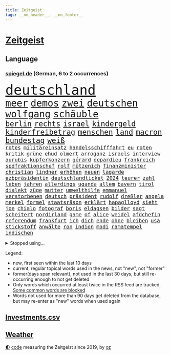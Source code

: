```yaml
---
title: Zeitgeist
tags: __no_header__, __no_footer__
---
```


# [Zeitgeist](https://oliz.io/zeitgeist/)

## Language

<h3><a href="https://www.spiegel.de" target="_blank">spiegel.de</a> (German, 6 to 2 occurrences)</h3>
<p style="font-family:monospace">
<span style="font-size:32pt"><a href="news_links.html#deutschland" class="current">deutschland</a></span>
<br>
<span style="font-size:22pt"><a href="news_links.html#meer" class="current">meer</a></span>
<span style="font-size:22pt"><a href="news_links.html#demos" class="current">demos</a></span>
<span style="font-size:22pt"><a href="news_links.html#zwei" class="current">zwei</a></span>
<span style="font-size:22pt"><a href="news_links.html#deutschen" class="current">deutschen</a></span>
<span style="font-size:22pt"><a href="news_links.html#wolfgang" class="current">wolfgang</a></span>
<span style="font-size:22pt"><a href="news_links.html#schäuble" class="current">schäuble</a></span>
<br>
<span style="font-size:17pt"><a href="news_links.html#berlin" class="current">berlin</a></span>
<span style="font-size:17pt"><a href="news_links.html#rechts" class="current">rechts</a></span>
<span style="font-size:17pt"><a href="news_links.html#israel" class="current">israel</a></span>
<span style="font-size:17pt"><a href="news_links.html#kindergeld" class="new">kindergeld</a></span>
<span style="font-size:17pt"><a href="news_links.html#kinderfreibetrag" class="current">kinderfreibetrag</a></span>
<span style="font-size:17pt"><a href="news_links.html#menschen" class="current">menschen</a></span>
<span style="font-size:17pt"><a href="news_links.html#land" class="current">land</a></span>
<span style="font-size:17pt"><a href="news_links.html#macron" class="current">macron</a></span>
<span style="font-size:17pt"><a href="news_links.html#bundestag" class="current">bundestag</a></span>
<span style="font-size:17pt"><a href="news_links.html#weiß" class="current">weiß</a></span>
<br>
<span style="font-size:12pt"><a href="news_links.html#rotes" class="current">rotes</a></span>
<span style="font-size:12pt"><a href="news_links.html#militäreinsatz" class="current">militäreinsatz</a></span>
<span style="font-size:12pt"><a href="news_links.html#handelsschifffahrt" class="current">handelsschifffahrt</a></span>
<span style="font-size:12pt"><a href="news_links.html#eu" class="current">eu</a></span>
<span style="font-size:12pt"><a href="news_links.html#roten" class="current">roten</a></span>
<span style="font-size:12pt"><a href="news_links.html#kritik" class="current">kritik</a></span>
<span style="font-size:12pt"><a href="news_links.html#grüne" class="current">grüne</a></span>
<span style="font-size:12pt"><a href="news_links.html#ehud" class="new">ehud</a></span>
<span style="font-size:12pt"><a href="news_links.html#olmert" class="new">olmert</a></span>
<span style="font-size:12pt"><a href="news_links.html#arroganz" class="new">arroganz</a></span>
<span style="font-size:12pt"><a href="news_links.html#israels" class="current">israels</a></span>
<span style="font-size:12pt"><a href="news_links.html#interview" class="current">interview</a></span>
<span style="font-size:12pt"><a href="news_links.html#aurubis" class="new">aurubis</a></span>
<span style="font-size:12pt"><a href="news_links.html#kupferkonzern" class="new">kupferkonzern</a></span>
<span style="font-size:12pt"><a href="news_links.html#gérard" class="current">gérard</a></span>
<span style="font-size:12pt"><a href="news_links.html#depardieu" class="current">depardieu</a></span>
<span style="font-size:12pt"><a href="news_links.html#frankreich" class="current">frankreich</a></span>
<span style="font-size:12pt"><a href="news_links.html#spdfraktionschef" class="current">spdfraktionschef</a></span>
<span style="font-size:12pt"><a href="news_links.html#rolf" class="current">rolf</a></span>
<span style="font-size:12pt"><a href="news_links.html#mützenich" class="current">mützenich</a></span>
<span style="font-size:12pt"><a href="news_links.html#finanzminister" class="current">finanzminister</a></span>
<span style="font-size:12pt"><a href="news_links.html#christian" class="current">christian</a></span>
<span style="font-size:12pt"><a href="news_links.html#lindner" class="current">lindner</a></span>
<span style="font-size:12pt"><a href="news_links.html#erhöhen" class="current">erhöhen</a></span>
<span style="font-size:12pt"><a href="news_links.html#neuen" class="current">neuen</a></span>
<span style="font-size:12pt"><a href="news_links.html#lagarde" class="current">lagarde</a></span>
<span style="font-size:12pt"><a href="news_links.html#ezbpräsidentin" class="new">ezbpräsidentin</a></span>
<span style="font-size:12pt"><a href="news_links.html#deutschlandticket" class="current">deutschlandticket</a></span>
<span style="font-size:12pt"><a href="news_links.html#2024" class="current">2024</a></span>
<span style="font-size:12pt"><a href="news_links.html#teurer" class="current">teurer</a></span>
<span style="font-size:12pt"><a href="news_links.html#zahl" class="current">zahl</a></span>
<span style="font-size:12pt"><a href="news_links.html#leben" class="current">leben</a></span>
<span style="font-size:12pt"><a href="news_links.html#jahren" class="current">jahren</a></span>
<span style="font-size:12pt"><a href="news_links.html#allerdings" class="current">allerdings</a></span>
<span style="font-size:12pt"><a href="news_links.html#uganda" class="current">uganda</a></span>
<span style="font-size:12pt"><a href="news_links.html#allem" class="current">allem</a></span>
<span style="font-size:12pt"><a href="news_links.html#bayern" class="current">bayern</a></span>
<span style="font-size:12pt"><a href="news_links.html#tirol" class="current">tirol</a></span>
<span style="font-size:12pt"><a href="news_links.html#dialekt" class="new">dialekt</a></span>
<span style="font-size:12pt"><a href="news_links.html#züge" class="current">züge</a></span>
<span style="font-size:12pt"><a href="news_links.html#mutter" class="current">mutter</a></span>
<span style="font-size:12pt"><a href="news_links.html#umwelthilfe" class="current">umwelthilfe</a></span>
<span style="font-size:12pt"><a href="news_links.html#emmanuel" class="current">emmanuel</a></span>
<span style="font-size:12pt"><a href="news_links.html#verstorbenen" class="current">verstorbenen</a></span>
<span style="font-size:12pt"><a href="news_links.html#deutsch" class="current">deutsch</a></span>
<span style="font-size:12pt"><a href="news_links.html#präsident" class="current">präsident</a></span>
<span style="font-size:12pt"><a href="news_links.html#rudolf" class="current">rudolf</a></span>
<span style="font-size:12pt"><a href="news_links.html#dreßler" class="new">dreßler</a></span>
<span style="font-size:12pt"><a href="news_links.html#angela" class="current">angela</a></span>
<span style="font-size:12pt"><a href="news_links.html#merkel" class="current">merkel</a></span>
<span style="font-size:12pt"><a href="news_links.html#formel" class="current">formel</a></span>
<span style="font-size:12pt"><a href="news_links.html#staatsräson" class="current">staatsräson</a></span>
<span style="font-size:12pt"><a href="news_links.html#erklärt" class="current">erklärt</a></span>
<span style="font-size:12pt"><a href="news_links.html#hapaglloyd" class="current">hapaglloyd</a></span>
<span style="font-size:12pt"><a href="news_links.html#sieht" class="current">sieht</a></span>
<span style="font-size:12pt"><a href="news_links.html#joe" class="current">joe</a></span>
<span style="font-size:12pt"><a href="news_links.html#chialo" class="current">chialo</a></span>
<span style="font-size:12pt"><a href="news_links.html#fotograf" class="current">fotograf</a></span>
<span style="font-size:12pt"><a href="news_links.html#boris" class="current">boris</a></span>
<span style="font-size:12pt"><a href="news_links.html#eldagsen" class="new">eldagsen</a></span>
<span style="font-size:12pt"><a href="news_links.html#bilder" class="current">bilder</a></span>
<span style="font-size:12pt"><a href="news_links.html#sagt" class="current">sagt</a></span>
<span style="font-size:12pt"><a href="news_links.html#scheitert" class="current">scheitert</a></span>
<span style="font-size:12pt"><a href="news_links.html#nordirland" class="current">nordirland</a></span>
<span style="font-size:12pt"><a href="news_links.html#game" class="current">game</a></span>
<span style="font-size:12pt"><a href="news_links.html#of" class="current">of</a></span>
<span style="font-size:12pt"><a href="news_links.html#alice" class="current">alice</a></span>
<span style="font-size:12pt"><a href="news_links.html#weidel" class="current">weidel</a></span>
<span style="font-size:12pt"><a href="news_links.html#afdchefin" class="current">afdchefin</a></span>
<span style="font-size:12pt"><a href="news_links.html#referendum" class="current">referendum</a></span>
<span style="font-size:12pt"><a href="news_links.html#frankfurt" class="current">frankfurt</a></span>
<span style="font-size:12pt"><a href="news_links.html#ich" class="current">ich</a></span>
<span style="font-size:12pt"><a href="news_links.html#dich" class="current">dich</a></span>
<span style="font-size:12pt"><a href="news_links.html#ende" class="current">ende</a></span>
<span style="font-size:12pt"><a href="news_links.html#ohne" class="current">ohne</a></span>
<span style="font-size:12pt"><a href="news_links.html#bleiben" class="current">bleiben</a></span>
<span style="font-size:12pt"><a href="news_links.html#usa" class="current">usa</a></span>
<span style="font-size:12pt"><a href="news_links.html#stickstoff" class="new">stickstoff</a></span>
<span style="font-size:12pt"><a href="news_links.html#anwälte" class="current">anwälte</a></span>
<span style="font-size:12pt"><a href="news_links.html#ron" class="current">ron</a></span>
<span style="font-size:12pt"><a href="news_links.html#indien" class="current">indien</a></span>
<span style="font-size:12pt"><a href="news_links.html#modi" class="current">modi</a></span>
<span style="font-size:12pt"><a href="news_links.html#ramatempel" class="new">ramatempel</a></span>
<span style="font-size:12pt"><a href="news_links.html#indischen" class="current">indischen</a></span>
</p>
<details>
<summary>Stopped using...</summary>
<p class="former" style="font-size:12pt">
elfmeter(1188) richterin(1188) ehemann(1186) fischer(1186) la(1186) 2000(1185) bittet(1185) bundesamt(1185) entschied(1185) londoner(1185) bisherige(1184) coronavirus(1184) ifoinstitut(1184) tötete(1184) versprach(1184) boot(1183) drehen(1183) erhoben(1183) geduld(1183) kurzfristig(1183) positiv(1183) premierminister(1183) pressekonferenz(1183) reiche(1183) spanier(1183) sänger(1183) ursula(1183) debüt(1182) durchsetzen(1182) eindruck(1182) einstieg(1182) interesse(1182) konservativen(1182) spur(1182) tötet(1182) wahrheit(1182) beschluss(1181) gewissen(1181) jüngste(1181) schlimmsten(1181) sexuelle(1181) verschieben(1181) finanziell(1180) kiel(1180) klubs(1180) spott(1180) untersuchungen(1180) verlängerung(1180) verschiedene(1180) aufnehmen(1179) büros(1179) eröffnet(1179) gipfel(1179) infektion(1179) tödliche(1179) ungarns(1179) usamerikaner(1179) verlängert(1179) zählen(1179) gegenteil(1178) moderne(1178) statement(1178) leyen(1177) netzwerk(1177) sc(1177) bundestrainer(1176) geheimnis(1176) schadet(1176) entschädigung(1175) erschüttert(1175) inszeniert(1175) schottland(1175) jedenfalls(1174) priester(1174) öffentlichkeit(1174) 500(1173) viktor(1173) enthüllt(1172) gebe(1172) käufer(1172) schwierigkeiten(1172) anbieter(1171) anschläge(1171) i(1171) endete(1170) tausenden(1170) aufgegeben(1169) senkt(1168) tatverdächtigen(1168) aktiv(1167) eigener(1167) deutsches(1164) gesetze(1164) richard(1164) erwischt(1163) näher(1163) aufarbeitung(1162) vieles(1162) damals(1161) öffentliche(1160) frisch(1159) trug(1159) voraussetzungen(1159) führenden(1158) s(1158) größere(1157) hafen(1157) hängen(1157) bundesgerichtshof(1156) händler(1156) kooperation(1155) syrer(1155) uni(1155) wachsen(1154) gehörte(1152) rang(1150) abhängig(1149) schwung(1145) thüringer(1143) staatlichen(1141) smartphones(1140) kanadas(1133) armen(1132) erhebliche(1131) startup(1131) ausgaben(1126) gelangen(1120) flog(1118) polizeiruf(1085) cent(1075) anna(1069) wolken(1040) angebote(1004) stoltenberg(990) 250(988) holz(970) vorsicht(938) zentralbank(933) seither(930) verdi(928) adac(926) drohenden(922) ministerin(922) inflationsrate(919) ohnehin(916) kilogramm(913) freigesprochen(912) partnerschaft(912) bundesrat(903) autoren(902) zugestimmt(898) erfolgreichste(887) musks(873) befürwortet(871) günstiges(868) erhofft(867) parlaments(867) tiger(835) gleichen(831) straftaten(824) basketballstar(821) energiekrise(814) spezielle(810) elke(805) heidenreich(805) magazin(801) menschlichkeit(797) rhein(796) unbekannter(795) euländer(790) lieferungen(790) gestört(788) stadtteil(784) unserem(775) entsteht(762) ärztin(759) diskussionen(758) zustimmung(755) erwiesen(753) verteuert(746) kremlchef(737) leitete(736) gefechte(731) systematisch(728) untergang(724) desto(723) schwieriger(716) euch(710) bestand(704) 2014(700) 62(699) positiven(692) gekämpft(687) oppositionellen(686) schülern(685) mbappé(681) samt(680) fortsetzen(675) links(651) ansturm(642) finanzierung(642) braunschweig(640) fußballerinnen(640) nationalelf(640) angestellte(634) erlauben(634) herrschte(634) indem(633) crew(631) weitermachen(629) ausstieg(628) zugänglich(626) isoliert(605) mordfall(600) 1200(597) ran(596) steuerhinterziehung(594) dänischen(590) grünenpolitikerin(590) angeschlagenen(589) ernannt(581) stärksten(580) verheerend(579) französischer(576) künstlichen(572) veröffentlichen(570) misshandelt(568) gegenwart(566) andrew(565) ukrainerusslandkrieg(565) zuwanderung(563) anlauf(562) erntet(561) finde(560) unentschieden(559) olympiasiegerin(557) schrumpfen(555) namens(550) braun(549) krebserkrankung(549) fassungslos(542) stören(541) schwächelt(540) verleihung(531) freigabe(530) scheiden(524) werben(520) moderator(519) protestbewegung(517) 89(515) vereinbarten(513) weltgrößten(511) psychischen(510) heikle(507) angezeigt(501) missverständnis(495) nackt(495) lula(489) bundesbank(487) entzieht(466) quer(462) vereinbarung(462) einsamkeit(461) symbole(458) überraschenden(457) sauber(454) verzeichnen(454) abgestimmt(453) elektronische(451) future(451) aktivist(447) pjöngjang(447) großeinsatz(446) ignoriert(445) auszeichnung(443) mama(440) kohl(436) umfassende(436) entführt(435) abbruch(434) sam(432) erreichbar(429) rudi(425) nächtlichen(424) human(422) misstrauen(421) paus(419) 500000(411) testet(407) 1991(401) häufen(400) wiederholen(398) dfbelf(395) kritikern(394) hauses(393) technologien(393) text(393) labor(391) indigene(390) erstickt(389) verschafft(387) erheben(382) beheben(381) mag(378) chefredakteur(377) traditionellen(375) al(374) völler(373) fahnder(372) pokal(372) renommierte(372) überflüssig(370) gebühren(368) fassen(364) hinkt(364) googles(363) c(360) weber(360) luftverschmutzung(359) revision(358) muslime(356) bildungsministerium(355) perspektive(355) miete(352) meditation(351) hochhaus(350) kommender(350) getragen(349) initiative(349) dauer(348) gesammelt(347) jason(346) vorstandschef(345) baden(341) springer(340) vermeintlicher(340) gelangt(339) regierungsvertreter(339) nötigung(338) nagelsmann(332) annehmen(331) stein(331) ajax(329) schleswigholsteins(329) uefa(329) tarifverhandlungen(328) georgien(327) achtsamkeit(326) paket(326) neapel(322) ministerpräsidenten(320) 150000(318) 51(316) loswerden(315) trier(312) profifußballer(311) amtskollege(310) zogen(309) ankommen(305) duisburg(304) 15jähriger(302) haushaltsstreit(301) legalisierung(301) saisonstart(300) nützt(299) gesteht(296) linkenpolitikerin(294) optionen(294) allzu(292) lebenslanger(292) beleg(288) naiv(288) bundesverwaltungsgericht(286) griechische(284) kümmert(283) mannheim(282) wiederwahl(282) einspruch(280) portal(279) bahnreisende(278) kollabiert(278) veto(278) wiedergewählt(277) geknackt(276) heutige(274) linksfraktion(274) duschen(273) verschiedener(273) vermeintlich(271) vorausgesetzt(267) übergriff(267) artenvielfalt(258) follower(258) chaotisch(256) genutzte(256) ost(254) exkanzler(253) tanken(253) einsturz(252) jagen(252) arbeiter(251) belgische(250) rudy(250) sang(250) sportart(250) rad(247) halbjahr(246) grenzkontrollen(245) gästen(244) katrin(244) rotenburg(243) funk(241) problematisch(241) arabischen(237) innovation(237) spdfraktion(236) gewissheit(235) minutenlang(234) ereignis(233) tegernsee(232) verwechselt(230) landesverband(229) umstieg(228) brannte(227) mahnen(226) schätzen(226) impfstoff(225) ermöglicht(223) finger(221) herkunftsstaaten(221) luis(218) stopfen(218) wiese(217) brachen(216) einbestellt(216) epstein(216) jeffrey(216) giuliani(214) wirtschaftlich(214) 17jährigen(213) bafög(213) internetstars(213) shell(212) 38jähriger(211) mysteriöse(211) schwieg(211) zurückbekommen(211) bürgern(210) wird’s(207) 77(206) kylian(206) verzweifelte(206) aleksandar(205) überraschungsteam(205) bundesagentur(204) errichtet(204) haushalten(204) wümme(202) marschflugkörper(201) tropfen(199) lieb(197) beschäftigung(196) bundesarbeitsgericht(196) drohnenaufnahmen(196) schmerz(196) fattah(195) romane(195) bunten(194) gefährt(194) berechnungen(193) spitzenfußball(193) attraktiv(192) iranerin(191) mitgliedstaaten(190) telefon(190) schwach(189) vorne(189) fußballem(188) quellen(187) zustellung(187) ehre(185) landeshauptstadt(185) mahnte(185) nationalteam(184) trends(184) berufen(183) bestohlen(183) vielfalt(183) asylrecht(181) brände(180) delegation(180) dfbfrauen(179) verbreitung(179) aufzunehmen(178) erweitert(178) popstars(176) saßen(176) eauto(175) vergangen(175) postbank(174) reserven(174) schande(174) verfilmt(174) wertet(174) unzufriedenheit(173) weltmeisterschaft(172) ezb(171) lissabon(171) unterhaltung(171) neonazi(170) wattenmeer(169) 20jähriger(167) hacken(167) neukunden(167) schnäppchen(167) winfried(167) wmtitel(167) andré(166) meteorologen(166) aufatmen(165) beeinträchtigen(165) arbeitern(164) entpuppt(164) lagen(164) mietpreise(164) teuerste(164) todesfall(164) unterschiedlicher(164) schriftstellerin(163) milliardenschweres(160) sterne(160) ausbeutung(159) grundsätze(159) froh(158) selenskyjs(158) stützen(158) entstand(156) erpresst(156) vorfalls(156) elternhaus(154) ernste(153) strafbefehl(153) abbau(152) erschien(152) gebissen(152) gruppenphase(152) vereint(152) zusammenarbeitet(152) wissenschaftlich(151) libyschen(150) chicken(149) erfinden(149) linienbus(149) mau(148) terroranschlag(148) town(148) frachtschiffe(147) lebensfreude(147) toren(147) baubranche(146) geprüft(146) kehrten(146) kruse(146) ungefährlich(146) verschlechtert(146) amber(144) abbild(143) akute(143) männlichkeit(143) uber(143) 96(142) heimatland(142) unwohlsein(142) körperliche(141) betrieben(140) gebürtige(140) holstein(140) maier(139) schwenken(139) express(138) südfront(138) urs(138) aufstehen(137) schach(137) ratingagentur(136) webstars(136) ausscheiden(135) bemerkte(135) digitalen(135) afdchef(133) gegenspieler(133) riesiges(133) verüben(133) andauern(132) parat(132) superreiche(132) einmarsch(131) gekürzt(130) grenzübergang(130) kürzen(130) moscheen(130) schwachen(130) tankstelle(130) ähnelt(130) unten(129) einigten(127) ermordeten(127) griffen(127) abstiegskampf(126) fünfjährige(126) flüssigerdgas(124) rennfahrer(124) rucksack(124) sozialstaats(124) niedrigeren(123) betrag(122) herrchen(122) berger(121) impfen(121) biografien(120) deine(120) schmerzhafter(120) dumm(119) individuelle(119) litt(119) virales(119) exanwalt(118) wohnungsnot(118) damalige(117) neuesten(117) phänomen(117) young(117) abdel(116) angehören(116) baustopp(116) einziges(116) elsisi(116) reformiert(116) belastungsgrenze(115) jugendstrafe(115) verstößen(115) auktion(114) rumänische(114) katzen(113) schockierte(113) uwe(113) autoattacke(112) neuling(112) palästinensischer(112) kühne(111) starkgemacht(111) knallte(110) moldau(110) stauen(110) grünes(109) leitung(109) gravierend(108) kühl(108) langwierigen(108) marschieren(108) thompson(108) traditionsreiche(108) dokumentarfilm(107) moderatorin(107) wintershall(107) zuschlag(107) rockstar(106) auferstehung(105) auftritte(105) beschlüsse(105) jüdischen(105) klargestellt(105) preisverleihung(105) industrien(104) missbrauchen(104) zelte(104) außergewöhnliche(103) beleidigte(103) haustiere(103) konzertfilm(103) lieferwagen(103) lindert(103) umweltschützern(103) überraschte(103) ukrainekriegs(102) zweijährige(102) beckmann(101) eigentlichen(101) flüchtlingspolitik(101) blutige(100) darstellung(100) gefängnisstrafe(100) lebenslangen(100) spezialkräften(100) kommissionspräsidentin(99) volle(99) leitzins(98) saniert(98) strafgerichtshof(98) challenge(97) geschäftspartner(97) organisatoren(97) verfehlten(97) angeführt(96) entertainer(96) zurückgegeben(96) championsleaguegruppenphase(95) festnehmen(95) norwegischen(95) sofern(95) absoluten(94) gutmachen(94) himmelsspektakel(94) teslachef(94) unterlegen(94) zukommen(94) absurde(93) görlitz(93) inselstaaten(93) klausmichael(93) pressefreiheit(93) proben(93) weltgrößte(93) fracht(92) rosenheim(92) spitznamen(92) störungen(92) bestattet(91) bildungsurlaub(91) brennstoffen(91) einseitig(91) grenzregion(91) spiegelrekonstruktion(91) ölkonzern(91) brandstifter(90) canceln(90) europaparlament(90) rotterdam(90) trade(90) umweltfreundlich(90) 14jährige(89) abramowitsch(89) affen(89) interessanten(89) kochbuch(89) oligarch(89) polarlichter(89) relativ(89) senta(89) tournee(89) zack(89) banknoten(88) einlegen(88) eusanktionen(88) wärmen(88) aufruhr(87) gesenkt(87) solidarisiert(87) vermeidet(87) verschanzt(87) a81(86) fingerzeig(86) gedächtnis(86) heidenheimer(86) veröffentlichung(86) wechseljahre(86) bistum(85) branson(85) einberufen(85) historikerin(85) sportministerin(85) unveröffentlichten(85) behoben(84) dillinger(84) edmund(84) kritischen(84) olympiaqualifikation(84) smarte(84) wettbewerbshütern(84) beckham(83) klimagelds(83) smartes(83) spurs(83) treibstofflager(83) beschießen(82) elektrosuv(82) fassung(82) intern(82) sonnenstürme(82) überführt(82) colin(81) echter(81) kreistag(81) 73jährige(80) coronaimpfstoffen(80) finanzhilfen(80) narzissten(80) steuervorteile(80) zynisch(80) übergangen(80) csulandesgruppenchef(79) dobrindt(79) pushbacks(79) umwege(79) verordnet(79) effizienz(78) entsendung(78) medium(78) referees(78) weltmeisterschaften(78) antetokounmpo(77) asylreform(77) coming(77) geschleudert(77) giannis(77) gucken(77) migrationsdeal(77) oberlandesgericht(77) parteivorsitzenden(77) schräge(77) unterscheidet(77) asylsuchenden(76) besorgen(76) hamasangriff(76) nature(76) nebenkosten(76) regierungswechsel(76) regungslos(76) zwingend(76) großangriff(75) i5(75) saarbrücken(75) briefe(74) erkenntnissen(74) härterer(74) jeher(74) ruhiger(74) zustellen(74) euroraum(73) menschengemachten(73) politikertochter(73) schlacht(73) schmach(73) tandler(73) überwältigt(73) eingefahren(72) führungsriege(72) lasst(72) migrationsbeauftragter(72) parteifreundes(72) stamp(72) unternehmerin(72) auszulagern(71) kilometern(71) krankes(71) bejubeln(70) cheng(70) gastiert(70) generalverdacht(70) hyperaktivität(70) impulsivität(70) jazeera(70) kindesalter(70) kingdom(70) käme(70) paketbranche(70) resonanz(70) vergleichstests(70) verhaltenstherapien(70) bodenoffensive(69) erzählungen(69) fröhlich(69) gazastadt(69) ratlos(69) völkern(69) bo(68) freue(68) gefährlichsten(68) knüpft(68) mariupol(68) onlineplattformen(68) stroms(68) unerträglicher(68) woods(68) bestes(67) eingewiesen(67) kibbuz(67) perspektivwechsel(67) ureinwohner(67) westdeutschen(67) militärpräsenz(66) tibon(66) wild(66) 68jährige(65) bundes(65) emir(65) hasses(65) leitungen(65) spender(65) strahlt(65) vielmehr(65) containerschiffe(64) erhob(64) ingo(64) mercedeswerk(64) niedrige(64) stadien(64) suezkanal(64) synagoge(64) süddeutschen(64) tipp(64) unbeliebt(64) eingefroren(63) katastrophale(63) koalitionsvertrag(63) konstruktiv(63) rekordwert(63) essay(62) generalstaatsanwaltschaft(62) kettensäge(62) kriegswaffe(62) regierungserklärung(62) schwaben(62) zuschauern(62) abschiebestopp(61) aleppo(61) eröffnungsrede(61) gotteshaus(61) paaren(61) spieltag(61) tagebuch(61) veredelt(61) wochenlangen(61) zivilen(61) 1988(60) direkte(60) gesprächsstoff(60) positioniert(60) verschleppter(60) airbnb(59) airbnbarbitrage(59) aushält(59) einträgliche(59) etablieren(59) luxushotel(59) monatlich(59) munter(59) polarisierung(59) silva(59) terrorangriffe(59) zweckentfremdet(59) cas(58) erwartungsgemäß(58) flächenbrand(58) klimafreundliche(58) lasten(58) schleswig(58) turnhalle(58) anklagen(57) beeindruckt(57) eautobauer(57) fdppolitikerin(57) gelage(57) ruhen(57) zivilgesellschaft(57) agrarminister(56) bewaffneter(56) cop28(56) iranerinnen(56) sewing(56) wachsfigurenkabinett(56) übergabe(56) analysen(55) exzellent(55) gehypte(55) mangelhaft(55) trainerbank(55) wachse(55) arbeiteten(54) aussagt(54) einseitige(54) finanzministerium(54) gerichten(54) gläser(54) hirsch(54) künstlerische(54) psychiatrischen(54) regional(54) unoklimakonferenz(54) weltklimakonferenz(54) anerkennen(53) detailliert(53) erwachsener(53) medikament(53) palästinenserbehörde(53) schwindende(53) abos(52) großvater(52) handelsabkommen(52) lakers(52) lebron(52) schwindet(52) steuerbehörde(52) führungskräften(51) gegenden(51) guardian(51) johnson(51) südpolarmeer(51) usschauspieler(51) weihnachtszeit(51) wembanyama(51) zusammenbrach(51) ernsthafte(50) spiels(50) svensson(50) anreize(49) clippers(49) freitagmorgen(49) gazaresolution(49) jährliche(49) matthäus(49) schwerin(49) verfassungsgerichts(49) 700000(48) anstrengende(48) bombardierung(48) festgeldangebote(48) friendsstar(48) fußballspiel(48) herrscher(48) leitkulturdebatte(48) patent(48) rechtliche(48) urlauberinnen(48) abgeraten(47) dünn(47) ghana(47) hell(47) türkin(47) bahnausbau(46) einsturzgefahr(46) mitarbeiterinnen(46) basteln(45) konservatives(45) manch(45) nahostkrieg(45) zündende(45) bundeskriminalamt(44) habecks(44) jegliche(44) militärhilfen(44) museumsdirektor(44) sprecherin(44) thailändische(44) lieferkettengesetz(43) müdigkeit(43) run(43) studio(43) versteuert(43) vorziehen(43) anträgen(42) hackergruppe(42) heizöl(42) migrationsabkommen(42) sicherheitspersonal(42) signalisiert(42) spitzengruppe(42) warnzeichen(42) zuteil(42) arthrose(41) endoprothesen(41) gelenk(41) kniearthrose(41) knorpel(41) marvel(41) saal(41) schuldenregeln(41) schwankungen(41) tim(41) übel(41) 102(40) fell(40) festen(40) gelacht(40) gespalten(40) schadsoftware(40) verwüstete(40) staatsoberhaupt(39) vollends(39) befahrbar(38) flugtickets(38) mitbegründer(38) mitgliederversammlung(38) sozialstaat(38) wunderwuzzi(38) anliegen(37) britisches(37) folgenschwere(37) gestritten(37) priorität(37) tarifkonflikt(37) wett(37) kundschaft(36) passwörter(36) schonen(36) auswertungen(35) christlichen(35) eubeitrittsgespräche(35) hamastunnel(35) motivierter(35) parkplatz(35) devid(34) figur(34) gefühlte(34) hermann(34) jokić(34) kernforderung(34) sicherten(34) striesow(34) geplantes(33) handwerk(33) händeringend(33) kartell(33) landmaschinen(33) längeren(33) modus(33) polizeistation(33) sanktionierte(33) stream(33) twitternachfolger(33) abgewickelt(32) dfl(32) investorin(32) mitgliederbefragung(32) wahlkampfhilfe(32) investorendeal(31) schriftstellerverband(31) türk(31) weltklimagipfel(31) zugute(31) 45jährigen(30) endgültige(30) fachmagazin(30) haushaltspolitik(30) ultramarathon(30) ungeschlagen(30) urteils(30) überstand(30) beschuldigten(29) mahlzeiten(29) putschversuch(29) unbeschadet(29) zurückgenommen(29) übersetzung(29) deckt(28) draymond(28) emiraten(28) gültig(28) mitarbeiters(28) rights(28) taugt(28) warriors(28) anlässen(27) befürworter(27) chemiekonzerns(27) genderverbot(27) glühwein(27) regierungskoalition(27) zugewanderter(27) alias(26) genügend(26) hausbau(26) komponisten(26) musikern(26) wehrpflichtige(26) ölreichen(26) ausgebrannt(25) finanzinvestor(25) geländewagen(25) allgemeinen(24) echt(24) revolutionieren(24) riesen(24) verkauften(24) alex(23) durchbrechen(23) erkältungswelle(23) etat(23) hüfte(23) korrigierte(23) machern(23) mix(23) nationalkonservativen(23) verhaltens(23) weihnachtlich(23) adventszeit(22) chronisch(22) demnächst(22) demütigungen(22) deniz(22) einschränken(22) fdpinitiative(22) investierten(22) trickserei(22) ausgedacht(21) japanischer(21) paschke(21) pius(21) resturlaub(21) tröstet(21) advent(20) verschneiten(20) zugelegt(20) aachen(19) altars(19) lastminutegeschenke(19) leichten(19) odessa(19) schechen(19) zurückgelassen(19) erbärmlich(18) gazaisraelkrieg(18) geschlechtsverkehr(18) handballwm(18) häusliche(18) islamist(18) klimakonferenz(18) memes(18) aktivistinnen(17) bjelica(17) christliche(17) diamanten(17) flagge(17) limbach(17) nenad(17) nrwjustizminister(17) pazifikküste(17) präsent(17) tabellenvorletzter(17) umstrittenes(17) vetternwirtschaft(17) wachleute(17) weihnachtsmarkt(17) überrollt(17) weltmarktführer(16) werkzeug(16) 1983(15) ambitionen(15) ampelspitzen(15) berufseinsteiger(15) erstach(15) gerichtsakten(15) gleichgeschlechtliche(15) globaler(15) knockout(15) life(15) längste(15) station(15) zurückgehen(15) ausfall(14) festlich(14) gregoritsch(14) hongkonger(14) medaille(14) starnberg(14) walk(14) göringeckardt(13) hogwarts(13) intellektuelle(13) leserinnen(13) ostdeutsche(13) präsidentschaftswahlen(13) rentierschlitten(13) verteidigern(13) aussetzung(12) ausstände(12) diebin(12) donuts(12) falschfahrer(12) floridas(12) indigenen(12) killt(12) pelé(12) prominentesten(12) zapfsäule(12) anstrengungen(11) antrieb(11) falle(11) festliche(11) klimaschädlichen(11) reparieren(11) schokolade(11) sekeinsatz(11) sternschnuppen(11) stirn(11) teilnehmerinnen(11)
</p>
</details>
<p>Legend:
<ul>
<li><span class="new">new</span>, first seen within the last 10 days</li>
<li><span class="current">current</span>, regular topical words used in the news, not "new", not "former"</li>
<li><span class="former">former(days span relevant)</span>, not used in the last 30 days, but still re-occurring enough to not get deleted</li>
<li>Only words which occurred at least twice in the RSS feed are tracked. <a href="language/filters.py">Some common words are blocked</a></li>
<li>Words not used for more than 90 days get deleted from the database, but may re-enter as "new" words when used again</li>
</ul>
</p>

## [Investments](investments.html)[.csv](investments.csv)

## [Weather](weather.html)

<footer>
<a href="javascript:toggleTheme()" class="nav">🌓</a>
<a href="https://github.com/ooz/zeitgeist">code</a> measuring the Zeitgeist since 2019, by <a href="https://oliz.io">oz</a>
</footer>
